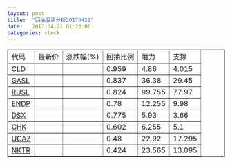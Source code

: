 ```yaml
---
layout: post
title:  "回抽股票分析20170421"
date:   2017-04-21 01:23:00
categories: stock
---
```

<script type="text/javascript">
var stockList = []
stockList.push('gb_cld');
stockList.push('gb_gasl');
stockList.push('gb_rusl');
stockList.push('gb_endp');
stockList.push('gb_dsx');
stockList.push('gb_chk');
stockList.push('gb_ugaz');
stockList.push('gb_nktr');
</script>
<table border="1">
 <tr>
 <td>代码</td>
 <td>最新价</td>
 <td>涨跌幅(%)</td>
 <td>回抽比例</td>
 <td>阻力</td>
 <td>支撑</td>
</tr>
  <tr id="cld">
  <td><a href="http://stock.finance.sina.com.cn/usstock/quotes/CLD.html" target="_blank">CLD</a></td><td></td><td></td><td>0.959</td><td>4.86</td><td>4.015</td></tr>
  <tr id="gasl">
  <td><a href="http://stock.finance.sina.com.cn/usstock/quotes/GASL.html" target="_blank">GASL</a></td><td></td><td></td><td>0.837</td><td>36.38</td><td>29.45</td></tr>
  <tr id="rusl">
  <td><a href="http://stock.finance.sina.com.cn/usstock/quotes/RUSL.html" target="_blank">RUSL</a></td><td></td><td></td><td>0.824</td><td>99.755</td><td>77.97</td></tr>
  <tr id="endp">
  <td><a href="http://stock.finance.sina.com.cn/usstock/quotes/ENDP.html" target="_blank">ENDP</a></td><td></td><td></td><td>0.78</td><td>12.255</td><td>9.98</td></tr>
  <tr id="dsx">
  <td><a href="http://stock.finance.sina.com.cn/usstock/quotes/DSX.html" target="_blank">DSX</a></td><td></td><td></td><td>0.775</td><td>5.93</td><td>3.66</td></tr>
  <tr id="chk">
  <td><a href="http://stock.finance.sina.com.cn/usstock/quotes/CHK.html" target="_blank">CHK</a></td><td></td><td></td><td>0.602</td><td>6.255</td><td>5.1</td></tr>
  <tr id="ugaz">
  <td><a href="http://stock.finance.sina.com.cn/usstock/quotes/UGAZ.html" target="_blank">UGAZ</a></td><td></td><td></td><td>0.48</td><td>22.92</td><td>17.295</td></tr>
  <tr id="nktr">
  <td><a href="http://stock.finance.sina.com.cn/usstock/quotes/NKTR.html" target="_blank">NKTR</a></td><td></td><td></td><td>0.424</td><td>23.565</td><td>13.095</td></tr>
</table>
